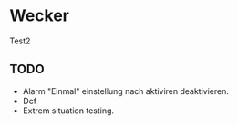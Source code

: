 # Wecker
Test2

## TODO
- Alarm "Einmal" einstellung nach aktiviren deaktivieren.
- Dcf
- Extrem situation testing.